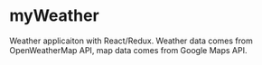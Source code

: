 # myWeather

Weather applicaiton with React/Redux. Weather data comes from OpenWeatherMap API, map data comes from Google Maps API.
